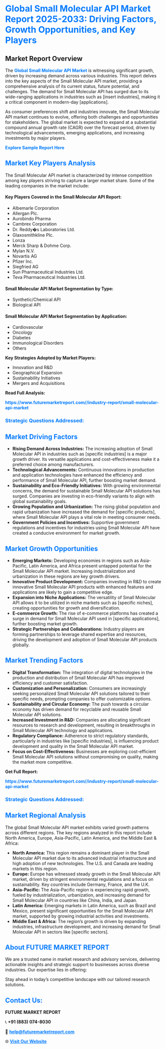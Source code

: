 <h1 style="color: #007BFF;">Global Small Molecular API Market Report 2025-2033: Driving Factors, Growth Opportunities, and Key Players</h1>

<section id="overview">
<h2>Market Report Overview</h2>
<p>The <a href="https://www.futuremarketreport.com//industry-report/small-molecular-api-market" style="color: #007BFF; text-decoration: none;"><strong>Global Small Molecular API Market</strong></a> is witnessing significant growth, driven by increasing demand across various industries. This report delves into the key aspects of the Small Molecular API market, providing a comprehensive analysis of its current status, future potential, and challenges. The demand for Small Molecular API has surged due to its wide-ranging applications in industries such as [insert industries], making it a critical component in modern-day [applications].</p>
<p>As consumer preferences shift and industries innovate, the Small Molecular API market continues to evolve, offering both challenges and opportunities for stakeholders. The global market is expected to expand at a substantial compound annual growth rate (CAGR) over the forecast period, driven by technological advancements, emerging applications, and increasing investments by major players.</p>
</section>

<section id="overview">
<p><a href="https://www.futuremarketreport.com//request-sample/reportId=63060" style="color: #007BFF; text-decoration: none;"><strong>Explore Sample Report Here</strong></a></p>
</section>

<section id="key-players">
<h2 style="color: #007BFF;">Market Key Players Analysis</h2>
<p>The Small Molecular API market is characterized by intense competition among key players striving to capture a larger market share. Some of the leading companies in the market include:</p>
<h4>Key Players Covered in the Small Molecular API Report:</h4>
<ul><li>Albemarle Corporation</li><li>Allergan Plc.</li><li>Aurobindo Pharma</li><li>Cambrex Corporation</li><li>Dr. Reddy�s Laboratories Ltd.</li><li>Glaxosmithkline Plc.</li><li>Lonza</li><li>Merck Sharp &amp; Dohme Corp.</li><li>Mylan N.V.</li><li>Novartis AG</li><li>Pfizer Inc.</li><li>Siegfried AG</li><li>Sun Pharmaceutical Industries Ltd.</li><li>Teva Pharmaceutical Industries Ltd.</li></ul>
<h4>Small Molecular API Market Segmentation by Type:</h4>
<ul><li>Synthetic/Chemical API</li><li>Biological API</li></ul>

<h4>Small Molecular API Market Segmentation by Application:</h4>
<ul><li>Cardiovascular</li><li>Oncology</li><li>Diabetes</li><li>Immunological Disorders</li><li>Others</li></ul>
<p><strong>Key Strategies Adopted by Market Players:</strong></p>
<ul>
<li>Innovation and R&D</li>
<li>Geographical Expansion</li>
<li>Sustainability Initiatives</li>
<li>Mergers and Acquisitions</li>
</ul>
</section>

<section>
<p><strong>Read Full Analysis: </strong></p><a href="https://www.futuremarketreport.com//industry-report/small-molecular-api-market" style="color: #007BFF; text-decoration: none;"><strong>https://www.futuremarketreport.com//industry-report/small-molecular-api-market</strong></a>
<h3 style="color: #007BFF;">Strategic Questions Addressed:</h3>
</section>

<section id="driving-factors">
<h2 style="color: #007BFF;">Market Driving Factors</h2>
<ul>
<li><strong>Rising Demand Across Industries:</strong> The increasing adoption of Small Molecular API in industries such as [specific industries] is a major growth driver. Its versatile applications and cost-effectiveness make it a preferred choice among manufacturers.</li>
<li><strong>Technological Advancements:</strong> Continuous innovations in production and application technologies have enhanced the efficiency and performance of Small Molecular API, further boosting market demand.</li>
<li><strong>Sustainability and Eco-Friendly Initiatives:</strong> With growing environmental concerns, the demand for sustainable Small Molecular API solutions has surged. Companies are investing in eco-friendly variants to align with global sustainability goals.</li>
<li><strong>Growing Population and Urbanization:</strong> The rising global population and rapid urbanization have increased the demand for [specific products], where Small Molecular API plays a vital role in meeting consumer needs.</li>
<li><strong>Government Policies and Incentives:</strong> Supportive government regulations and incentives for industries using Small Molecular API have created a conducive environment for market growth.</li>
</ul>
</section>

<section id="growth-opportunities">
<h2 style="color: #007BFF;">Market Growth Opportunities</h2>
<ul>
<li><strong>Emerging Markets:</strong> Developing economies in regions such as Asia-Pacific, Latin America, and Africa present untapped potential for the Small Molecular API market. Increasing industrialization and urbanization in these regions are key growth drivers.</li>
<li><strong>Innovative Product Development:</strong> Companies investing in R&D to create innovative Small Molecular API products with enhanced features and applications are likely to gain a competitive edge.</li>
<li><strong>Expansion into Niche Applications:</strong> The versatility of Small Molecular API allows it to be utilized in niche markets such as [specific niches], creating opportunities for growth and diversification.</li>
<li><strong>E-commerce Growth:</strong> The rise of e-commerce platforms has created a surge in demand for Small Molecular API used in [specific applications], further boosting market growth.</li>
<li><strong>Strategic Partnerships and Collaborations:</strong> Industry players are forming partnerships to leverage shared expertise and resources, driving the development and adoption of Small Molecular API products globally.</li>
</ul>
</section>

<section id="trending-factors">
<h2 style="color: #007BFF;">Market Trending Factors</h2>
<ul>
<li><strong>Digital Transformation:</strong> The integration of digital technologies in the production and distribution of Small Molecular API has improved efficiency and customer satisfaction.</li>
<li><strong>Customization and Personalization:</strong> Consumers are increasingly seeking personalized Small Molecular API solutions tailored to their specific needs, prompting companies to offer customizable options.</li>
<li><strong>Sustainability and Circular Economy:</strong> The push towards a circular economy has driven demand for recyclable and reusable Small Molecular API solutions.</li>
<li><strong>Increased Investment in R&D:</strong> Companies are allocating significant resources to research and development, resulting in breakthroughs in Small Molecular API technology and applications.</li>
<li><strong>Regulatory Compliance:</strong> Adherence to strict regulatory standards, particularly in industries like [specific industries], is influencing product development and quality in the Small Molecular API market.</li>
<li><strong>Focus on Cost-Effectiveness:</strong> Businesses are exploring cost-efficient Small Molecular API solutions without compromising on quality, making the market more competitive.</li>
</ul>
</section>

<section>
<p><strong>Get Full Report: </strong></p><a href="https://www.futuremarketreport.com//industry-report/small-molecular-api-market" style="color: #007BFF; text-decoration: none;"><strong>https://www.futuremarketreport.com//industry-report/small-molecular-api-market</strong></a>
<h3 style="color: #007BFF;">Strategic Questions Addressed:</h3>
</section>


<section id="regional-analysis">
<h2 style="color: #007BFF;">Market Regional Analysis</h2>
<p>The global Small Molecular API market exhibits varied growth patterns across different regions. The key regions analyzed in this report include North America, Europe, Asia-Pacific, Latin America, and the Middle East & Africa:</p>
<ul>
<li><strong>North America:</strong> This region remains a dominant player in the Small Molecular API market due to its advanced industrial infrastructure and high adoption of new technologies. The U.S. and Canada are leading markets in this region.</li>
<li><strong>Europe:</strong> Europe has witnessed steady growth in the Small Molecular API market, driven by stringent environmental regulations and a focus on sustainability. Key countries include Germany, France, and the U.K.</li>
<li><strong>Asia-Pacific:</strong> The Asia-Pacific region is experiencing rapid growth, fueled by industrialization, urbanization, and increasing demand for Small Molecular API in countries like China, India, and Japan.</li>
<li><strong>Latin America:</strong> Emerging markets in Latin America, such as Brazil and Mexico, present significant opportunities for the Small Molecular API market, supported by growing industrial activities and investments.</li>
<li><strong>Middle East & Africa:</strong> The region’s growth is driven by expanding industries, infrastructure development, and increasing demand for Small Molecular API in sectors like [specific sectors].</li>
</ul>
</section>

<footer>
<h2 style="color: #007BFF;">About FUTURE MARKET REPORT</h2>
<p>We are a trusted name in market research and advisory services, delivering actionable insights and strategic support to businesses across diverse industries. Our expertise lies in offering:</p>

<p>Stay ahead in today’s competitive landscape with our tailored research solutions.</p>

<h2 style="color: #007BFF;">Contact Us:</h2>
<p><strong>FUTURE MARKET REPORT</strong></p>
<p>📞 <strong>+91 (883) 074-8030</strong></p>
<p>📧 <strong><a href="mailto:help@futuremarketreport.com" style="color: #007BFF;">help@futuremarketreport.com</a></strong></p>
<p>🌐 <strong><a href="https://www.futuremarketreport.com/" style="color: #007BFF;">Visit Our Website</a></strong></p>
</footer>